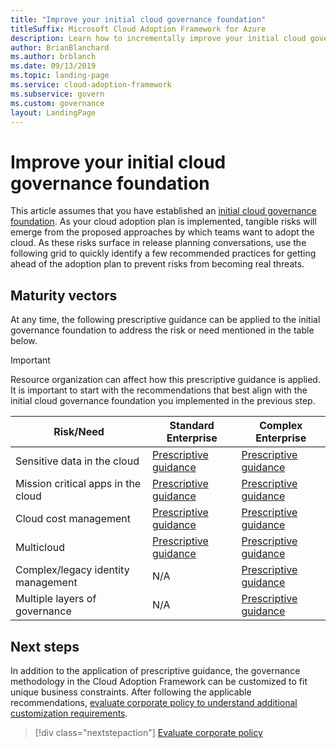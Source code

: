 ```yaml
---
title: "Improve your initial cloud governance foundation"
titleSuffix: Microsoft Cloud Adoption Framework for Azure
description: Learn how to incrementally improve your initial cloud governance foundation.
author: BrianBlanchard
ms.author: brblanch
ms.date: 09/13/2019
ms.topic: landing-page
ms.service: cloud-adoption-framework
ms.subservice: govern
ms.custom: governance
layout: LandingPage
---
```


# Improve your initial cloud governance foundation

This article assumes that you have established an [initial cloud governance foundation](./initial-foundation.md). As your cloud adoption plan is implemented, tangible risks will emerge from the proposed approaches by which teams want to adopt the cloud. As these risks surface in release planning conversations, use the following grid to quickly identify a few recommended practices for getting ahead of the adoption plan to prevent risks from becoming real threats.

## Maturity vectors

At any time, the following prescriptive guidance can be applied to the initial governance foundation to address the risk or need mentioned in the table below.

> [!IMPORTANT]
> Resource organization can affect how this prescriptive guidance is applied. It is important to start with the recommendations that best align with the initial cloud governance foundation you implemented in the previous step.

|Risk/Need | Standard Enterprise | Complex Enterprise |
|---|---|---|
|Sensitive data in the cloud|[Prescriptive guidance](./guides/standard/security-baseline-improvement.md)|[Prescriptive guidance](./guides/complex/security-baseline-improvement.md)|
|Mission critical apps in the cloud|[Prescriptive guidance](./guides/standard/resource-consistency-improvement.md)|[Prescriptive guidance](./guides/complex/resource-consistency-improvement.md)|
|Cloud cost management|[Prescriptive guidance](./guides/standard/cost-management-improvement.md)|[Prescriptive guidance](./guides/complex/cost-management-improvement.md)|
|Multicloud|[Prescriptive guidance](./guides/standard/multicloud-improvement.md)|[Prescriptive guidance](./guides/complex/multicloud-improvement.md)|
|Complex/legacy identity management|N/A|[Prescriptive guidance](./guides/complex/identity-baseline-improvement.md)|
|Multiple layers of governance|N/A|[Prescriptive guidance](./guides/complex/multiple-layers-of-governance.md)|

## Next steps

In addition to the application of prescriptive guidance, the governance methodology in the Cloud Adoption Framework can be customized to fit unique business constraints. After following the applicable recommendations, [evaluate corporate policy to understand additional customization requirements](./corporate-policy.md).

> [!div class="nextstepaction"]
> [Evaluate corporate policy](./corporate-policy.md)
